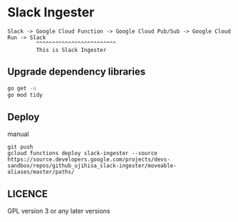 # Slack Ingester

```
Slack -> Google Cloud Function -> Google Cloud Pub/Sub -> Google Cloud Run -> Slack
         ^^^^^^^^^^^^^^^^^^^^^^^^^
         This is Slack Ingester

```

## Upgrade dependency libraries

```bash
go get -u
go mod tidy
```

## Deploy

manual

```
git push
gcloud functions deploy slack-ingester --source https://source.developers.google.com/projects/devs-sandbox/repos/github_ujihisa_slack-ingester/moveable-aliases/master/paths/
```

## LICENCE

GPL version 3 or any later versions
